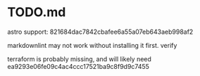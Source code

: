# TODO.md

astro support: 821684dac7842cbafee6a55a07eb643aeb998af2

markdownlint may not work without installing it first. verify

terraform is probably missing, and will likely need ea9293e06fe09c4ac4ccc17521ba9c8f9d9c7455
